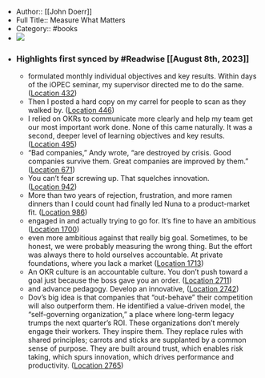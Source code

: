 - Author:: [[John Doerr]]
- Full Title:: Measure What Matters
- Category:: #books
- ![](https://images-na.ssl-images-amazon.com/images/I/51G-XiecxvL._SL200_.jpg)
- ### Highlights first synced by #Readwise [[August 8th, 2023]]
    - formulated monthly individual objectives and key results. Within days of the iOPEC seminar, my supervisor directed me to do the same. ([Location 432](https://readwise.io/to_kindle?action=open&asin=B078FZ9SYB&location=432))
    - Then I posted a hard copy on my carrel for people to scan as they walked by. ([Location 446](https://readwise.io/to_kindle?action=open&asin=B078FZ9SYB&location=446))
    - I relied on OKRs to communicate more clearly and help my team get our most important work done. None of this came naturally. It was a second, deeper level of learning objectives and key results. ([Location 495](https://readwise.io/to_kindle?action=open&asin=B078FZ9SYB&location=495))
    - “Bad companies,” Andy wrote, “are destroyed by crisis. Good companies survive them. Great companies are improved by them.” ([Location 671](https://readwise.io/to_kindle?action=open&asin=B078FZ9SYB&location=671))
    - You can’t fear screwing up. That squelches innovation. ([Location 942](https://readwise.io/to_kindle?action=open&asin=B078FZ9SYB&location=942))
    - More than two years of rejection, frustration, and more ramen dinners than I could count had finally led Nuna to a product-market fit. ([Location 986](https://readwise.io/to_kindle?action=open&asin=B078FZ9SYB&location=986))
    - engaged in and actually trying to go for. It’s fine to have an ambitious ([Location 1700](https://readwise.io/to_kindle?action=open&asin=B078FZ9SYB&location=1700))
    - even more ambitious against that really big goal. Sometimes, to be honest, we were probably measuring the wrong thing. But the effort was always there to hold ourselves accountable. At private foundations, where you lack a market ([Location 1713](https://readwise.io/to_kindle?action=open&asin=B078FZ9SYB&location=1713))
    - An OKR culture is an accountable culture. You don’t push toward a goal just because the boss gave you an order. ([Location 2711](https://readwise.io/to_kindle?action=open&asin=B078FZ9SYB&location=2711))
    - and advance pedagogy. Develop an innovative, ([Location 2742](https://readwise.io/to_kindle?action=open&asin=B078FZ9SYB&location=2742))
    - Dov’s big idea is that companies that “out-behave” their competition will also outperform them. He identified a value-driven model, the “self-governing organization,” a place where long-term legacy trumps the next quarter’s ROI. These organizations don’t merely engage their workers. They inspire them. They replace rules with shared principles; carrots and sticks are supplanted by a common sense of purpose. They are built around trust, which enables risk taking, which spurs innovation, which drives performance and productivity. ([Location 2765](https://readwise.io/to_kindle?action=open&asin=B078FZ9SYB&location=2765))
